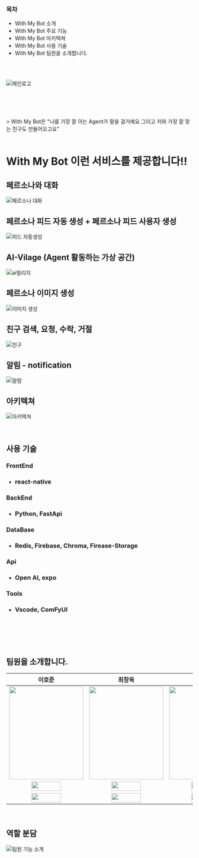 ### 목차
* With My Bot 소개
* With My Bot 주요 기능
* With My Bot 아키텍쳐
* With My Bot 사용 기술
* With My Bot 팀원을 소개합니다.

</br></br>

![메인로고](https://github.com/user-attachments/assets/d1fa0449-e8fb-4918-8af8-ccc7b6c4527c)

</br>
</br>
</br>
</br>
> With My Bot은 "나를 가장 잘 아는 Agent가 말을 걸거예요 그리고 저와 가장 잘 맞는 친구도 만들어오고요"

</br>
</br>

<h1 style="border-bottom: none;">With My Bot 이런 서비스를 제공합니다!!</h1>


## **페르소나와 대화**

![페르소나 대화](https://github.com/user-attachments/assets/de372f69-8a9f-4ad0-98a3-0829b01257cd)

## 페르소나 피드 자동 생성 + 페르소나 피드 사용자 생성
![피드 자동생성](https://github.com/user-attachments/assets/44775642-d755-49e7-b0af-d2c8f430ebf1)

## AI-Vilage (Agent 활동하는 가상 공간)
![ai빌리지](https://github.com/user-attachments/assets/b7622782-0a33-42b2-aa3e-7b20887acf41)

## 페르소나 이미지 생성
![이미지 생성](https://github.com/user-attachments/assets/a1898144-8da3-4104-b80f-79c634439d28)

## 친구 검색, 요청, 수락, 거절
![친구](https://github.com/user-attachments/assets/7f44b592-2152-4972-bfc5-3251a6b4a719)

## 알림 - notification
![알람](https://github.com/user-attachments/assets/624d76fc-dcc4-41ce-83fc-28f59826ab29)

## 아키텍쳐
![아키텍쳐](https://github.com/user-attachments/assets/542d51a7-e4d9-457e-8ed6-fce1310f2e6a)

<br>

## 사용 기술

### FrontEnd
 - <h3>react-native </h3>
### BackEnd
 - <h3>Python, FastApi</h3>
### DataBase
 - <h3>Redis, Firebase, Chroma, Firease-Storage</h3>
### Api
- <h3>Open AI, expo</h3>
### Tools
 - <h3>Vscode, ComFyUI</h3>

<br>
<br>
<br>
<br>

## 팀원을 소개합니다.
|이호준|최창욱|오수완|최재원|김윤재|
|:-:|:-:|:-:|:-:|:-:|
|<img src='https://github.com/user-attachments/assets/cb74e9b9-2cd8-40af-937c-ea219f776190' height=250 width=200></img>|<img src='https://github.com/user-attachments/assets/1e45e9f7-541c-4d7b-930b-c15009db5aa7' height=250 width=200></img>|<img src='https://github.com/user-attachments/assets/78622e79-f3cd-4461-a0c0-c1dd2210a5cb' height=250 width=200></img>|<img src='https://github.com/user-attachments/assets/90fc2247-2638-46d0-a88f-4c5ba34afe39' height=250 width=200></img>|<img src='https://github.com/user-attachments/assets/1e067d26-ee7e-479b-99c0-8be8188e3a92' height=250 width=200></img>|
<a href="https://github.com/comaserious" target="_blank"><img src="https://img.shields.io/badge/GitHub-black.svg?&style=round&logo=github" height=25 width=80/></a>|<a href="https://github.com/cstangga" target="_blank"><img src="https://img.shields.io/badge/GitHub-black.svg?&style=round&logo=github" height=25 width=80/></a>|<a href="https://github.com/soo-wan" target="_blank"><img src="https://img.shields.io/badge/GitHub-black.svg?&style=round&logo=github" height=25 width=80/></a>|<a href="https://github.com/jaepalworld" target="_blank"><img src="https://img.shields.io/badge/GitHub-black.svg?&style=round&logo=github" height=25 width=80/></a>|<a href="https://github.com/YoonJae00" target="_blank"><img src="https://img.shields.io/badge/GitHub-black.svg?&style=round&logo=github" height=25 width=80/></a>
<a href="222hojun1@gmail.com" target="_blank"><img src="https://img.shields.io/badge/Gmail-EA4335?style&logo=Gmail&logoColor=white" height=25 width=80/></a>|<a href="cstangga92@gmail.com" target="_blank"><img src="https://img.shields.io/badge/Gmail-EA4335?style&logo=Gmail&logoColor=white" height=25 width=80/></a>|<a href="ohsoowan@naver.com" target="_blank"><img src="https://img.shields.io/badge/Gmail-EA4335?style&logo=Gmail&logoColor=white" height=25 width=80/></a>|<a href="cjw4032@gmail.com" target="_blank"><img src="https://img.shields.io/badge/Gmail-EA4335?style&logo=Gmail&logoColor=white" height=25 width=80/></a>|<a href="yoon77@gmail.com" target="_blank"><img src="https://img.shields.io/badge/Gmail-EA4335?style&logo=Gmail&logoColor=white" height=25 width=80/></a>|

<br>

## 역할 분담
![팀원 기능 소개](https://github.com/user-attachments/assets/b197b60c-9b94-41c9-b16a-ffce9206e219)





